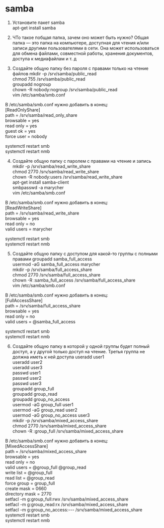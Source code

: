 # samba

1) Установите пакет samba  
apt-get install samba  

2) ЧТо такое побщая папка, зачем оно может быть нужно?
Общая папка — это папка на компьютере, доступная для чтения и/или записи другими пользователями в сети. Она может использоваться для обмена файлами, совместной работы, хранения документов, доступа к медиафайлам и т. д

3) Создайте общую папку без пароля с правами только на чтение файлов
mkdir -p /srv/samba/public_read  
chmod 755 /srv/samba/public_read  
groupadd nogroup  
chown -R nobody:nogroup /srv/samba/public_read  
vim /etc/samba/smb.conf

В /etc/samba/smb.conf нужно добавить в конец:  
[ReadOnlyShare]  
    path = /srv/samba/read_only_share  
    browsable = yes  
    read only = yes  
    guest ok = yes  
    force user = nobody  

systemctl restart smb  
systemctl restart nmb  

4) Создайте общую папку с паролем с правами на чтение и запись
mkdir -p /srv/samba/read_write_share  
chmod 2770 /srv/samba/read_write_share  
chown -R nobody:users /srv/samba/read_write_share  
apt-get install samba-client  
smbpasswd -a marycher  
vim /etc/samba/smb.conf

В /etc/samba/smb.conf нужно добавить в конец:  
[ReadWriteShare]  
    path = /srv/samba/read_write_share  
    browsable = yes  
    read only = no  
    valid users = marycher  
   
systemctl restart smb  
systemctl restart nmb  

5) Создайте общую папку с доступом для какой-то группы с полными правами
groupadd samba_full_access  
usermod -aG samba_full_access marycher  
mkdir -p /srv/samba/full_access_share  
chmod 2770 /srv/samba/full_access_share  
chown -R :samba_full_access /srv/samba/full_access_share  
vim /etc/samba/smb.conf

В /etc/samba/smb.conf нужно добавить в конец:  
[FullAccessShare]  
    path = /srv/samba/full_access_share  
    browsable = yes  
    read only = no  
    valid users = @samba_full_access  
    
systemctl restart smb  
systemctl restart nmb  

6) Создайте общую папку в которой у одной группы будет полный доступ, а у другой только доступ на чтение. Третья группа не должна иметь к ней доступа
useradd user1  
useradd user2  
useradd user3  
passwd user1  
passwd user2  
passwd user3  
groupadd group_full  
groupadd group_read  
groupadd group_no_access  
usermod -aG group_full user1  
usermod -aG group_read user2  
usermod -aG group_no_access user3  
mkdir -p /srv/samba/mixed_access_share  
chmod 2770 /srv/samba/mixed_access_share  
chown -R :group_full /srv/samba/mixed_access_share

В /etc/samba/smb.conf нужно добавить в конец:  
[MixedAccessShare]  
    path = /srv/samba/mixed_access_share  
    browsable = yes  
    read only = no  
    valid users = @group_full @group_read  
    write list = @group_full  
    read list = @group_read  
    force group = group_full  
    create mask = 0660  
    directory mask = 2770  
setfacl -m g:group_full:rwx /srv/samba/mixed_access_share  
setfacl -m g:group_read:rx /srv/samba/mixed_access_share  
setfacl -m g:group_no_access:--- /srv/samba/mixed_access_share  
systemctl restart smb  
systemctl restart nmb  







